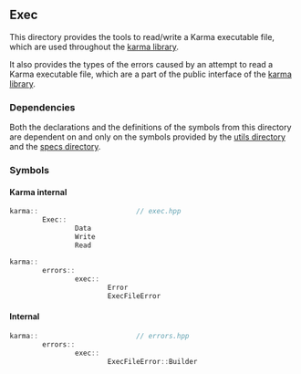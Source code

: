 ## Exec

This directory provides the tools to read/write a Karma executable file,
which are used throughout the [karma library](../../include).

It also provides the types of the errors caused by an attempt to read a Karma
executable file, which are a part of the public interface of the
[karma library](../../include).

### Dependencies

Both the declarations and the definitions of the symbols from this directory
are dependent on and only on the symbols provided by
the [utils directory](../utils) and the [specs directory](../specs).

### Symbols

#### Karma internal

```c++
karma::                        // exec.hpp
        Exec::
                Data
                Write
                Read
                
karma::
        errors::
                exec::
                        Error
                        ExecFileError
```

#### Internal

```c++
karma::                        // errors.hpp
        errors::
                exec::
                        ExecFileError::Builder
```
